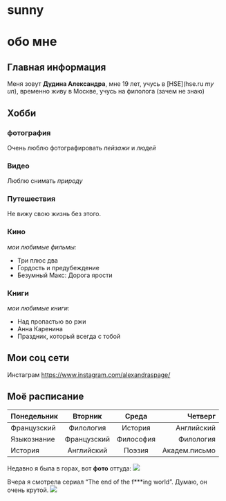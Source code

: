 # sunny

# обо мне
## Главная информация 
Меня зовут **Дудина Александра**, мне 19 лет, учусь в [HSE](hse.ru *my un*), временно живу в Москве, учусь на филолога (зачем не знаю)
## Хобби
### фотография
Очень люблю фотографировать *пейзажи* и _людей_
### Видео
Люблю снимать *природу*
### Путешествия
Не вижу свою жизнь без этого.
### Кино
*мои любимые фильмы:*
 + Три плюс два
 + Гордость и предубеждение
 + Безумный Макс: Дорога ярости
### Книги
*мои любимые книги:*
+ Над пропастью во ржи
+ Анна Каренина
+ Праздник, который всегда с тобой
## Мои соц сети
Инстаграм https://www.instagram.com/alexandraspage/
## Моё расписание
Понедельник|Вторник|Среда|Четверг
---|:---:|:---:|---:
Французский|Филология|История|Английский
Языкознание|Французский|Философия|Филология
История|Английский|Поэзия|Академ.письмо

Недавно я была в горах, вот **фото** оттуда:
![]( https://pp.userapi.com/c638231/v638231261/2a79b/zw5z-UuXWPg.jpg)

Вчера я смотрела сериал “The end of the f***ing world”. Думаю, он очень крутой.
![]( http://www.freakinawesomenetwork.net/wp-content/uploads/2018/01/endthum.jpg)
